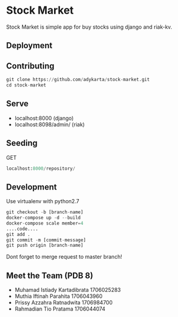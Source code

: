 # Stock Market

Stock Market is simple app for buy stocks using django and riak-kv.

## Deployment

## Contributing

```python
git clone https://github.com/adykarta/stock-market.git
cd stock-market
```

## Serve

- localhost:8000 (django)
- localhost:8098/admin/ (riak)

## Seeding

GET

```python
localhost:8000/repository/
```

## Development

Use virtualenv with python2.7

```python
git checkout -b [branch-name]
docker-compose up -d --build
docker-compose scale member=4
....code....
git add .
git commit -m [commit-message]
git push origin [branch-name]
```

Dont forget to merge request to master branch!

## Meet the Team (PDB 8)

- Muhamad Istiady Kartadibrata 1706025283
- Muthia Iftinah Parahita 1706043960
- Prissy Azzahra Ratnadwita 1706984700
- Rahmadian Tio Pratama 1706044074
